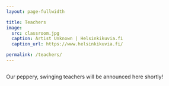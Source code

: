 ```yaml
---
layout: page-fullwidth

title: Teachers
image:
  src: classroom.jpg
  caption: Artist Unknown | Helsinkikuvia.fi
  caption_url: https://www.helsinkikuvia.fi/

permalink: /teachers/
---
```


<div class="row"><div class="medium-8 columns medium-offset-2">

Our peppery, swinging teachers will be announced here shortly!

</div></div>

<!--
{% include grid.html cols=4 collection=site.teachers template='teacher-snippet.html' %}
-->
